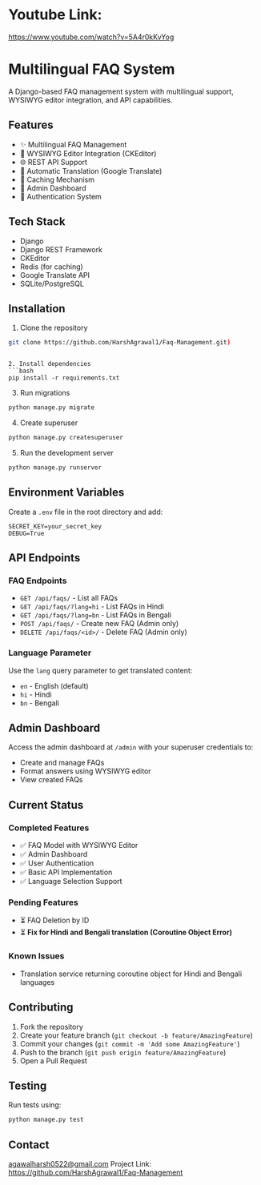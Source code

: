 # Youtube Link: 
https://www.youtube.com/watch?v=5A4r0kKvYog

# Multilingual FAQ System

A Django-based FAQ management system with multilingual support, WYSIWYG editor integration, and API capabilities.

## Features

- ✨ Multilingual FAQ Management
- 📝 WYSIWYG Editor Integration (CKEditor)
- 🌐 REST API Support
- 🔄 Automatic Translation (Google Translate)
- 💾 Caching Mechanism
- 👤 Admin Dashboard
- 🔐 Authentication System

## Tech Stack

- Django
- Django REST Framework
- CKEditor
- Redis (for caching)
- Google Translate API
- SQLite/PostgreSQL

## Installation

1. Clone the repository
```bash
git clone https://github.com/HarshAgrawal1/Faq-Management.git)
```


```

2. Install dependencies
```bash
pip install -r requirements.txt
```

3. Run migrations
```bash
python manage.py migrate
```

4. Create superuser
```bash
python manage.py createsuperuser
```

5. Run the development server
```bash
python manage.py runserver
```

## Environment Variables

Create a `.env` file in the root directory and add:

```
SECRET_KEY=your_secret_key
DEBUG=True
```

## API Endpoints

### FAQ Endpoints

- `GET /api/faqs/` - List all FAQs
- `GET /api/faqs/?lang=hi` - List FAQs in Hindi
- `GET /api/faqs/?lang=bn` - List FAQs in Bengali
- `POST /api/faqs/` - Create new FAQ (Admin only)
- `DELETE /api/faqs/<id>/` - Delete FAQ (Admin only)

### Language Parameter

Use the `lang` query parameter to get translated content:
- `en` - English (default)
- `hi` - Hindi
- `bn` - Bengali

## Admin Dashboard

Access the admin dashboard at `/admin` with your superuser credentials to:
- Create and manage FAQs
- Format answers using WYSIWYG editor
- View created FAQs

## Current Status

### Completed Features
- ✅ FAQ Model with WYSIWYG Editor
- ✅ Admin Dashboard
- ✅ User Authentication
- ✅ Basic API Implementation
- ✅ Language Selection Support

### Pending Features
- ⏳ FAQ Deletion by ID
- ⏳ **Fix for Hindi and Bengali translation (Coroutine Object Error)**

### Known Issues
- Translation service returning coroutine object for Hindi and Bengali languages

## Contributing

1. Fork the repository
2. Create your feature branch (`git checkout -b feature/AmazingFeature`)
3. Commit your changes (`git commit -m 'Add some AmazingFeature'`)
4. Push to the branch (`git push origin feature/AmazingFeature`)
5. Open a Pull Request

## Testing

Run tests using:
```bash
python manage.py test
```



## Contact

agawalharsh0522@gmail.com
Project Link: https://github.com/HarshAgrawal1/Faq-Management
